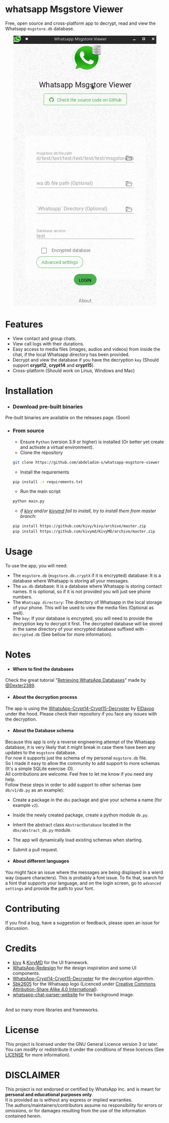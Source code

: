 # whatsapp Msgstore Viewer
Free, open source and cross-platform app to decrypt, read and view the Whatsapp `msgstore.db` database.
<br/>
<p align="center">
  <img src="./assets/demo/demo_gif_2.gif">
</p>

# Features
* View contact and group chats. 
* View call logs with their durations.
* Easy access to media files (images, audios and videos) from inside the chat, if the local Whatsapp directory has been provided. 
* Decrypt and view the database if you have the decryption `key` (Should support **crypt12**, **crypt14** and **crypt15**).
* Cross-platform (Should work on Linux, Windows and Mac)


# Installation
* ### Download pre-built binaries
Pre-built binaries are available on the releases page. 
(Soon) 
* ### From source
  * Ensure `Python` (version 3.9 or higher) is installed (Or better yet create and activate a virtual environment).
  * Clone the repository
  ```bash 
  git clone https://github.com/abdeladim-s/whatsapp-msgstore-viewer 
  ```
  * Install the requirements
  ```bash 
  pip install -r requirements.txt
  ```
  * Run the main script
  ```bash 
  python main.py 
  ```
  * _if [kivy](https://kivy.org/doc/stable/) and/or [kivymd](https://kivymd.readthedocs.io/) fail to install, try to install them from master branch:_
  ```bash 
  pip install https://github.com/kivy/kivy/archive/master.zip
  pip install https://github.com/kivymd/KivyMD/archive/master.zip 
  ```

# Usage
To use the app, you will need:
* The `msgstore.db` (`msgstore.db.cryptX` if it is encrypted) database: It is a database where Whatsapp is storing all your messages.
* The `wa.db` database: It is a database where Whatsapp is storing contact names. It is optional, so if it is not provided you will just see phone numbers.
* The `Whatsapp directory`: The directory of Whatsapp in the local storage of your phone. This will be used to view the media files (Optional as well).
* The `key`: If your database is encrypted, you will need to provide the decryption key to decrypt it first. The decrypted database will be stored in the same directory of your encrypted database suffixed with `-decrypted.db`
  (See bellow for more information).

# Notes
* #### Where to find the databases
Check the great tutorial "[Retrieving WhatsApp Databases](https://github.com/Dexter2389/whatsapp-backup-chat-viewer#retrieving-whatsapp-databases)" made by [@Dexter2389](https://github.com/Dexter2389).

* #### About the decryption process
The app is using the [WhatsApp-Crypt14-Crypt15-Decrypter](https://github.com/ElDavoo/WhatsApp-Crypt14-Crypt15-Decrypter) by [ElDavoo](https://github.com/ElDavoo) under the hood.
Please check their repository if you face any issues with the decryption. 
* #### About the Database schema
Because this app is only a reverse engineering attempt of the Whatsapp database, it is very likely that it might break
in case there have been any updates to the `msgstore` database.
<br/>
For now it supports just the schema of my personal `msgstore.db` file.
<br/>
So I made it easy to allow the community to add support to more schemas (It's a simple SQLite exercise :D).
<br/>
All contributions are welcome. Feel free to let me know if you need any help.
<br/>
Follow these steps in order to add support to other schemas (see `db/v1/db.py` as an example):
* Create a package in the `dbs` package and give your schema a name (for example `v2`).
* Inside the newly created package, create a python module `db.py`.
* Inherit the abstract class `AbstractDatabase` located in the `dbs/abstract_db.py` module.
* The app will dynamically load existing schemas when starting. 
* Submit a pull request. 

* #### About different languages
You might face an issue where the messages are being displayed in a wierd way (square characters).
This is probably a font issue. To fix that, search for a font that supports your language, and on the login screen, go to
`advanced settings` and provide the path to your font. 
# Contributing
If you find a bug, have a suggestion or feedback, please open an issue for discussion.

# Credits

- [kivy](https://kivy.org) & [KivyMD](https://kivymd.readthedocs.io) for the UI framework.
- [WhatsApp-Redesign](https://github.com/haddiebakrie/WhatsApp-Redesign) for the design inspiration and some UI components.
- [WhatsApp-Crypt14-Crypt15-Decrypter](https://github.com/ElDavoo/WhatsApp-Crypt14-Crypt15-Decrypter) for the decryption algorithm.
- [Sbk2605](https://commons.m.wikimedia.org/wiki/File:Whatsapp_logo.jpg) for the Whatsapp logo (Licenced under [Creative Commons Attribution-Share Alike 4.0 International](https://creativecommons.org/licenses/by-sa/4.0/deed.en)).
- [whatsapp-chat-parser-website](https://github.com/Pustur/whatsapp-chat-parser-website) for the background image.
<br/>
And so many more libraries and frameworks.


# License

This project is licensed under the GNU General Licence version 3 or later. You can modify or redistribute it under the conditions
of these licences (See [LICENSE](./LICENSE) for more information).

# DISCLAIMER
This project is not endorsed or certified by WhatsApp Inc. and is meant for **personal and educational purposes only**.
<br/>
It is provided as is without any express or implied warranties.<br>
The authors/maintainers/contributors assume no responsibility for errors or omissions, or for damages resulting from the use of the information contained herein.<br>




